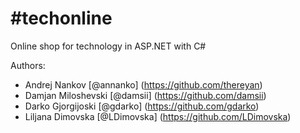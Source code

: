 # #techonline
Online shop for technology in ASP.NET with C#

Authors:
* Andrej Nankov [@annanko] (https://github.com/thereyan)
* Damjan Miloshevski [@damsii] (https://github.com/damsii)
* Darko Gjorgijoski [@gdarko] (https://github.com/gdarko)
* Liljana Dimovska [@LDimovska] (https://github.com/LDimovska)
